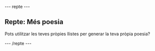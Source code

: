 \--- repte \---

## Repte: Més poesia

Pots utilitzar les teves pròpies llistes per generar la teva pròpia poesia?

\--- /repte \---